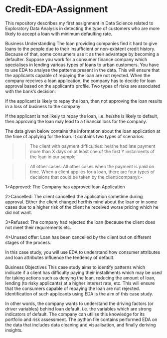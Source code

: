 # Credit-EDA-Assignment
This repository describes my first assignment in Data Science related to Exploratory Data Analysis in detecting the type of customers who are more likely to accept a loan with minimum defaulting rate.

Business Understanding The loan providing companies find it hard to give loans to the people due to their insufficient or non-existent credit history. Because of that, some consumers use it as their advantage by becoming a defaulter. Suppose you work for a consumer finance company which specialises in lending various types of loans to urban customers. You have to use EDA to analyse the patterns present in the data. This will ensure that the applicants capable of repaying the loan are not rejected. When the company receives a loan application, the company has to decide for loan approval based on the applicant’s profile. Two types of risks are associated with the bank’s decision:

If the applicant is likely to repay the loan, then not approving the loan results in a loss of business to the company

If the applicant is not likely to repay the loan, i.e. he/she is likely to default, then approving the loan may lead to a financial loss for the company.

The data given below contains the information about the loan application at the time of applying for the loan. It contains two types of scenarios:
>>The client with payment difficulties: he/she had late payment more than X days on at least one of the first Y instalments of the loan in our sample

>>All other cases: All other cases when the payment is paid on time. When a client applies for a loan, there are four types of decisions that could be taken by the client/company):-

1>Approved: The Company has approved loan Application

2>Cancelled: The client cancelled the application sometime during approval. Either the client changed her/his mind about the loan or in some cases due to a higher risk of the client he received worse pricing which he did not want.

3>Refused: The company had rejected the loan (because the client does not meet their requirements etc.

4>Unused offer: Loan has been cancelled by the client but on different stages of the process.

In this case study, you will use EDA to understand how consumer attributes and loan attributes influence the tendency of default.

Business Objectives This case study aims to identify patterns which indicate if a client has difficulty paying their installments which may be used for taking actions such as denying the loan, reducing the amount of loan, lending (to risky applicants) at a higher interest rate, etc. This will ensure that the consumers capable of repaying the loan are not rejected. Identification of such applicants using EDA is the aim of this case study.

In other words, the company wants to understand the driving factors (or driver variables) behind loan default, i.e. the variables which are strong indicators of default. The company can utilise this knowledge for its portfolio and risk assessment. The python file contains performed EDA on the data that includes data cleaning and visualisation, and finally deriving insights.
